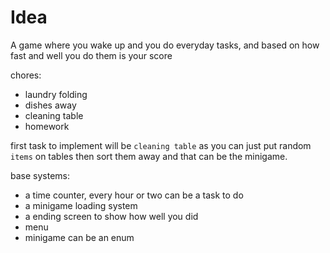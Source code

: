# Idea
A game where you wake up and you do everyday tasks, and based on how fast and well you do them is your score

chores:
- laundry folding
- dishes away
- cleaning table
- homework

first task to implement will be `cleaning table` as you can just put random `items` on tables then sort them away and that can be the minigame.

base systems:
- a time counter, every hour or two can be a task to do
- a minigame loading system
- a ending screen to show how well you did
- menu
- minigame can be an enum
